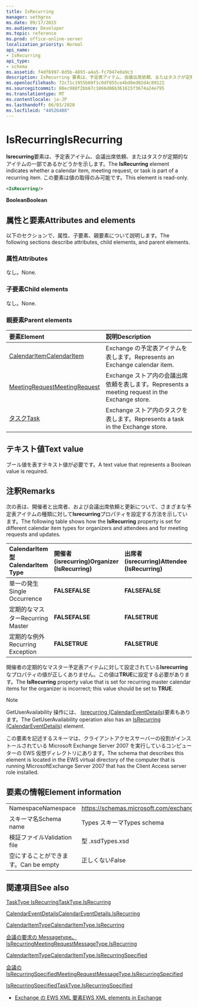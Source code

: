 ```yaml
---
title: IsRecurring
manager: sethgros
ms.date: 09/17/2015
ms.audience: Developer
ms.topic: reference
ms.prod: office-online-server
localization_priority: Normal
api_name:
- IsRecurring
api_type:
- schema
ms.assetid: f4df6997-8d5b-4893-a4a5-fc7047e0a9c3
description: IsRecurring 要素は、予定表アイテム、会議出席依頼、またはタスクが定期的なアイテムの一部であるかどうかを示します。 この要素は値の取得のみ可能です。
ms.openlocfilehash: 72c71c1955b69f1c0df855ce4bd0ed02d4c89122
ms.sourcegitcommit: 88ec988f2bb67c1866d06b361615f3674a24e795
ms.translationtype: MT
ms.contentlocale: ja-JP
ms.lasthandoff: 06/03/2020
ms.locfileid: "44526488"
---
```

# <a name="isrecurring"></a><span data-ttu-id="8e79b-104">IsRecurring</span><span class="sxs-lookup"><span data-stu-id="8e79b-104">IsRecurring</span></span>

<span data-ttu-id="8e79b-105">**Isrecurring**要素は、予定表アイテム、会議出席依頼、またはタスクが定期的なアイテムの一部であるかどうかを示します。</span><span class="sxs-lookup"><span data-stu-id="8e79b-105">The **IsRecurring** element indicates whether a calendar item, meeting request, or task is part of a recurring item.</span></span> <span data-ttu-id="8e79b-106">この要素は値の取得のみ可能です。</span><span class="sxs-lookup"><span data-stu-id="8e79b-106">This element is read-only.</span></span> 
  
```xml
<IsRecurring/>
```

 <span data-ttu-id="8e79b-107">**Boolean**</span><span class="sxs-lookup"><span data-stu-id="8e79b-107">**Boolean**</span></span>
## <a name="attributes-and-elements"></a><span data-ttu-id="8e79b-108">属性と要素</span><span class="sxs-lookup"><span data-stu-id="8e79b-108">Attributes and elements</span></span>

<span data-ttu-id="8e79b-109">以下のセクションで、属性、子要素、親要素について説明します。</span><span class="sxs-lookup"><span data-stu-id="8e79b-109">The following sections describe attributes, child elements, and parent elements.</span></span>
  
### <a name="attributes"></a><span data-ttu-id="8e79b-110">属性</span><span class="sxs-lookup"><span data-stu-id="8e79b-110">Attributes</span></span>

<span data-ttu-id="8e79b-111">なし。</span><span class="sxs-lookup"><span data-stu-id="8e79b-111">None.</span></span>
  
### <a name="child-elements"></a><span data-ttu-id="8e79b-112">子要素</span><span class="sxs-lookup"><span data-stu-id="8e79b-112">Child elements</span></span>

<span data-ttu-id="8e79b-113">なし。</span><span class="sxs-lookup"><span data-stu-id="8e79b-113">None.</span></span>
  
### <a name="parent-elements"></a><span data-ttu-id="8e79b-114">親要素</span><span class="sxs-lookup"><span data-stu-id="8e79b-114">Parent elements</span></span>

|<span data-ttu-id="8e79b-115">**要素**</span><span class="sxs-lookup"><span data-stu-id="8e79b-115">**Element**</span></span>|<span data-ttu-id="8e79b-116">**説明**</span><span class="sxs-lookup"><span data-stu-id="8e79b-116">**Description**</span></span>|
|:-----|:-----|
|[<span data-ttu-id="8e79b-117">CalendarItem</span><span class="sxs-lookup"><span data-stu-id="8e79b-117">CalendarItem</span></span>](calendaritem.md) <br/> |<span data-ttu-id="8e79b-118">Exchange の予定表アイテムを表します。</span><span class="sxs-lookup"><span data-stu-id="8e79b-118">Represents an Exchange calendar item.</span></span>  <br/> |
|[<span data-ttu-id="8e79b-119">MeetingRequest</span><span class="sxs-lookup"><span data-stu-id="8e79b-119">MeetingRequest</span></span>](meetingrequest.md) <br/> |<span data-ttu-id="8e79b-120">Exchange ストア内の会議出席依頼を表します。</span><span class="sxs-lookup"><span data-stu-id="8e79b-120">Represents a meeting request in the Exchange store.</span></span>  <br/> |
|[<span data-ttu-id="8e79b-121">タスク</span><span class="sxs-lookup"><span data-stu-id="8e79b-121">Task</span></span>](task.md) <br/> |<span data-ttu-id="8e79b-122">Exchange ストア内のタスクを表します。</span><span class="sxs-lookup"><span data-stu-id="8e79b-122">Represents a task in the Exchange store.</span></span>  <br/> |
   
## <a name="text-value"></a><span data-ttu-id="8e79b-123">テキスト値</span><span class="sxs-lookup"><span data-stu-id="8e79b-123">Text value</span></span>

<span data-ttu-id="8e79b-124">ブール値を表すテキスト値が必要です。</span><span class="sxs-lookup"><span data-stu-id="8e79b-124">A text value that represents a Boolean value is required.</span></span>
  
## <a name="remarks"></a><span data-ttu-id="8e79b-125">注釈</span><span class="sxs-lookup"><span data-stu-id="8e79b-125">Remarks</span></span>

<span data-ttu-id="8e79b-126">次の表は、開催者と出席者、および会議出席依頼と更新について、さまざまな予定表アイテムの種類に対して**Isrecurring**プロパティを設定する方法を示しています。</span><span class="sxs-lookup"><span data-stu-id="8e79b-126">The following table shows how the **IsRecurring** property is set for different calendar item types for organizers and attendees and for meeting requests and updates.</span></span> 
  
|<span data-ttu-id="8e79b-127">**CalendarItem 型**</span><span class="sxs-lookup"><span data-stu-id="8e79b-127">**CalendarItem Type**</span></span>|<span data-ttu-id="8e79b-128">**開催者 <br/> (isrecurring)**</span><span class="sxs-lookup"><span data-stu-id="8e79b-128">**Organizer  <br/> (IsRecurring)**</span></span>|<span data-ttu-id="8e79b-129">**出席者 <br/> (isrecurring)**</span><span class="sxs-lookup"><span data-stu-id="8e79b-129">**Attendee  <br/> (IsRecurring)**</span></span>|<span data-ttu-id="8e79b-130">**会議出席依頼/更新 <br/> (isrecurring)**</span><span class="sxs-lookup"><span data-stu-id="8e79b-130">**Meeting request/update  <br/> (IsRecurring)**</span></span>|
|:-----|:-----|:-----|:-----|
|<span data-ttu-id="8e79b-131">単一の発生</span><span class="sxs-lookup"><span data-stu-id="8e79b-131">Single Occurrence</span></span>  <br/> |<span data-ttu-id="8e79b-132">**FALSE**</span><span class="sxs-lookup"><span data-stu-id="8e79b-132">**FALSE**</span></span> <br/> |<span data-ttu-id="8e79b-133">**FALSE**</span><span class="sxs-lookup"><span data-stu-id="8e79b-133">**FALSE**</span></span> <br/> |<span data-ttu-id="8e79b-134">**FALSE**</span><span class="sxs-lookup"><span data-stu-id="8e79b-134">**FALSE**</span></span> <br/> |
|<span data-ttu-id="8e79b-135">定期的なマスター</span><span class="sxs-lookup"><span data-stu-id="8e79b-135">Recurring Master</span></span>  <br/> |<span data-ttu-id="8e79b-136">**FALSE**</span><span class="sxs-lookup"><span data-stu-id="8e79b-136">**FALSE**</span></span> <br/> |<span data-ttu-id="8e79b-137">**FALSE**</span><span class="sxs-lookup"><span data-stu-id="8e79b-137">**TRUE**</span></span> <br/> |<span data-ttu-id="8e79b-138">**FALSE**</span><span class="sxs-lookup"><span data-stu-id="8e79b-138">**TRUE**</span></span> <br/> |
|<span data-ttu-id="8e79b-139">定期的な例外</span><span class="sxs-lookup"><span data-stu-id="8e79b-139">Recurring Exception</span></span>  <br/> |<span data-ttu-id="8e79b-140">**FALSE**</span><span class="sxs-lookup"><span data-stu-id="8e79b-140">**TRUE**</span></span> <br/> |<span data-ttu-id="8e79b-141">**FALSE**</span><span class="sxs-lookup"><span data-stu-id="8e79b-141">**TRUE**</span></span> <br/> |<span data-ttu-id="8e79b-142">**FALSE**</span><span class="sxs-lookup"><span data-stu-id="8e79b-142">**TRUE**</span></span> <br/> |
   
<span data-ttu-id="8e79b-143">開催者の定期的なマスター予定表アイテムに対して設定されている**Isrecurring**なプロパティの値が正しくありません。この値は**TRUE**に設定する必要があります。</span><span class="sxs-lookup"><span data-stu-id="8e79b-143">The **IsRecurring** property value that is set for recurring master calendar items for the organizer is incorrect; this value should be set to **TRUE**.</span></span> 
  
> [!NOTE]
> <span data-ttu-id="8e79b-144">GetUserAvailability 操作には、 [Isrecurring (CalendarEventDetails)](isrecurring-calendareventdetails.md)要素もあります。</span><span class="sxs-lookup"><span data-stu-id="8e79b-144">The GetUserAvailability operation also has an [IsRecurring (CalendarEventDetails)](isrecurring-calendareventdetails.md) element.</span></span> 
  
<span data-ttu-id="8e79b-145">この要素を記述するスキーマは、クライアントアクセスサーバーの役割がインストールされている Microsoft Exchange Server 2007 を実行しているコンピューターの EWS 仮想ディレクトリにあります。</span><span class="sxs-lookup"><span data-stu-id="8e79b-145">The schema that describes this element is located in the EWS virtual directory of the computer that is running MicrosoftExchange Server 2007 that has the Client Access server role installed.</span></span>
  
## <a name="element-information"></a><span data-ttu-id="8e79b-146">要素の情報</span><span class="sxs-lookup"><span data-stu-id="8e79b-146">Element information</span></span>

|||
|:-----|:-----|
|<span data-ttu-id="8e79b-147">Namespace</span><span class="sxs-lookup"><span data-stu-id="8e79b-147">Namespace</span></span>  <br/> |https://schemas.microsoft.com/exchange/services/2006/types  <br/> |
|<span data-ttu-id="8e79b-148">スキーマ名</span><span class="sxs-lookup"><span data-stu-id="8e79b-148">Schema name</span></span>  <br/> |<span data-ttu-id="8e79b-149">Types スキーマ</span><span class="sxs-lookup"><span data-stu-id="8e79b-149">Types schema</span></span>  <br/> |
|<span data-ttu-id="8e79b-150">検証ファイル</span><span class="sxs-lookup"><span data-stu-id="8e79b-150">Validation file</span></span>  <br/> |<span data-ttu-id="8e79b-151">型 .xsd</span><span class="sxs-lookup"><span data-stu-id="8e79b-151">Types.xsd</span></span>  <br/> |
|<span data-ttu-id="8e79b-152">空にすることができます。</span><span class="sxs-lookup"><span data-stu-id="8e79b-152">Can be empty</span></span>  <br/> |<span data-ttu-id="8e79b-153">正しくない</span><span class="sxs-lookup"><span data-stu-id="8e79b-153">False</span></span>  <br/> |
   
## <a name="see-also"></a><span data-ttu-id="8e79b-154">関連項目</span><span class="sxs-lookup"><span data-stu-id="8e79b-154">See also</span></span>



[<span data-ttu-id="8e79b-155">TaskType IsRecurring</span><span class="sxs-lookup"><span data-stu-id="8e79b-155">TaskType.IsRecurring</span></span>](https://msdn.microsoft.com/library/ExchangeWebServices.TaskType.IsRecurring.aspx)
  
[<span data-ttu-id="8e79b-156">CalendarEventDetails</span><span class="sxs-lookup"><span data-stu-id="8e79b-156">CalendarEventDetails.IsRecurring</span></span>](https://msdn.microsoft.com/library/ExchangeWebServices.CalendarEventDetails.IsRecurring.aspx)
  
[<span data-ttu-id="8e79b-157">CalendarItemType</span><span class="sxs-lookup"><span data-stu-id="8e79b-157">CalendarItemType.IsRecurring</span></span>](https://msdn.microsoft.com/library/ExchangeWebServices.CalendarItemType.IsRecurring.aspx)
  
[<span data-ttu-id="8e79b-158">会議の要求の Messagetype。 IsRecurring</span><span class="sxs-lookup"><span data-stu-id="8e79b-158">MeetingRequestMessageType.IsRecurring</span></span>](https://msdn.microsoft.com/library/ExchangeWebServices.MeetingRequestMessageType.IsRecurring.aspx)
  
[<span data-ttu-id="8e79b-159">CalendarItemType</span><span class="sxs-lookup"><span data-stu-id="8e79b-159">CalendarItemType.IsRecurringSpecified</span></span>](https://msdn.microsoft.com/library/ExchangeWebServices.CalendarItemType.IsRecurringSpecified.aspx)
  
[<span data-ttu-id="8e79b-160">会議の IsRecurringSpecified</span><span class="sxs-lookup"><span data-stu-id="8e79b-160">MeetingRequestMessageType.IsRecurringSpecified</span></span>](https://msdn.microsoft.com/library/ExchangeWebServices.MeetingRequestMessageType.IsRecurringSpecified.aspx)
  
[<span data-ttu-id="8e79b-161">IsRecurringSpecified</span><span class="sxs-lookup"><span data-stu-id="8e79b-161">TaskType.IsRecurringSpecified</span></span>](https://msdn.microsoft.com/library/ExchangeWebServices.TaskType.IsRecurringSpecified.aspx)


- [<span data-ttu-id="8e79b-162">Exchange の EWS XML 要素</span><span class="sxs-lookup"><span data-stu-id="8e79b-162">EWS XML elements in Exchange</span></span>](ews-xml-elements-in-exchange.md)

